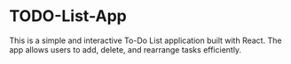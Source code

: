 # TODO-List-App
This is a simple and interactive To-Do List application built with React. The app allows users to add, delete, and rearrange tasks efficiently.
